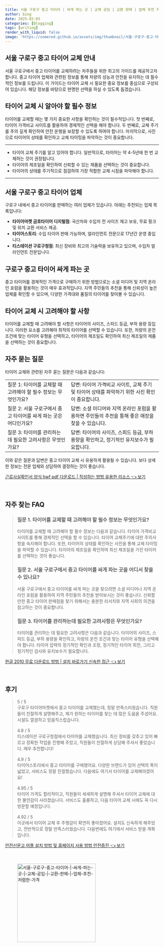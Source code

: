```yaml
---
title: 서울 구로구 중고 타이어 | 싸게 파는 곳 | 교체 공임 | 교환 판매 | 업체 추천 저렴한 가격
author: bing
date: 2025-02-03
categories: [Blogging]
tags: [writing]
render_with_liquid: false
image: 'https://somered.github.io/assets/img/thumbnail/서울-구로구-중고-타이어-|-싸게-파는-곳-|-교체-공임-|-교환-판매-|-업체-추천-저렴한-가격.webp'
---
```



<h2 id='중고 타이어 교체 안내'>서울 구로구 중고 타이어 교체 안내</h2>

<p>서울 구로구에서 중고 타이어를 교체하려는 차주들을 위한 최고의 가이드를 제공하고자 합니다. 중고 타이어 업체와 관련된 정보를 통해 차량의 성능과 안전을 유지하는 데 필수적인 정보를 드립니다. 이 가이드는 타이어 교체 시 필요한 중요 정보를 중심으로 구성되어 있습니다. 해당 정보를 바탕으로 현명한 선택을 하실 수 있도록 돕겠습니다.</p>

<h2 id='타이어 교체 시 알아야 할 정보'>타이어 교체 시 알아야 할 필수 정보</h2>

<p>타이어를 교체할 때는 몇 가지 중요한 사항을 확인하는 것이 필수적입니다. 첫 번째로, 타이어 가격비교 사이트를 활용하여 경제적인 선택을 해야 합니다. 두 번째로, 교체 주기를 주의 깊게 확인하여 안전 운행을 보장할 수 있도록 하여야 합니다. 마지막으로, 사진으로 타이어의 상태를 확인하고 교체 타이밍을 파악하는 것이 중요합니다.</p>

<hr />

<ul>
    <li>타이어 교체 주기를 알고 있어야 합니다. 일반적으로, 타이어는 약 4-5년에 한 번 교체하는 것이 권장됩니다.</li>
    <li>타이어의 제조일을 확인하여 신뢰할 수 있는 제품을 선택하는 것이 중요합니다.</li>
    <li>타이어의 상태를 주기적으로 점검하여 가장 적합한 교체 시점을 파악해야 합니다.</li>
</ul>

<hr />

<h2 id='구로구 중고 타이어 업체'>서울 구로구 중고 타이어 업체</h2>

<p>구로구 내에서 중고 타이어를 판매하는 여러 업체가 있습니다. 아래는 추천되는 업체 목록입니다:</p>

<ul>
    <li><b>타이어마켓 금호타이어 디지털점</b>: 국산차와 수입차 전 사이즈 재고 보유, 무료 펑크 및 위치 교환 서비스 제공.</li>
    <li><b>타이어스토리</b>: 수입 타이어 판매 가능하며, 얼라인먼트 전문으로 17년간 운영 중입니다.</li>
    <li><b>티스테이션 구로구청점</b>: 최신 장비와 최고의 기술력을 보유하고 있으며, 수입차 얼라인먼트 전문입니다.</li>
</ul>

<h2 id='중고 타이어 싸게 파는 방법'>구로구 중고 타이어 싸게 파는 곳</h2>

<p>중고 타이어를 경제적인 가격으로 구매하기 위한 방법으로는 소셜 미디어 및 지역 온라인 포럼을 활용하는 것이 매우 효과적입니다. 지역 주민들의 추천을 통해 신뢰성이 높은 업체를 확인할 수 있으며, 다양한 가격대와 품질의 타이어를 찾아볼 수 있습니다.</p>

<h2 id='타이어 교체 시 고려사항'>타이어 교체 시 고려해야 할 사항</h2>

<p>타이어를 교체할 때 고려해야 할 사항은 타이어의 사이즈, 스피드 등급, 부하 용량 등입니다. 이러한 요소를 고려해야 최적의 타이어를 선택할 수 있습니다. 또한, 차량의 운전 조건에 맞는 타이어 유형을 선택하고, 타이어의 제조일도 확인하여 최신 제조일의 제품을 선택하는 것이 중요합니다.</p>

<h2 id='자주 묻는 질문'>자주 묻는 질문</h2>

<p>타이어 교체와 관련된 자주 묻는 질문은 다음과 같습니다:</p>

<table>
    <tr>
        <td>질문 1: 타이어를 교체할 때 고려해야 할 필수 정보는 무엇인가요?</td>
        <td>답변: 타이어 가격비교 사이트, 교체 주기 및 타이어 상태를 파악하기 위한 사진 확인이 중요합니다.</td>
    </tr>
    <tr>
        <td>질문 2: 서울 구로구에서 중고 타이어를 싸게 파는 곳은 어디인가요?</td>
        <td>답변: 소셜 미디어와 지역 온라인 포럼을 활용하면 주민들의 추천을 통해 좋은 매장을 찾을 수 있습니다.</td>
    </tr>
    <tr>
        <td>질문 3: 타이어를 관리하는 데 필요한 고려사항은 무엇인가요?</td>
        <td>답변: 타이어의 사이즈, 스피드 등급, 부하 용량을 확인하고, 정기적인 유지보수가 필요합니다.</td>
    </tr>
</table>

<p>이와 같은 질문과 답변은 중고 타이어 교체 시 유용하게 활용될 수 있습니다. 보다 상세한 정보는 전문 업체와 상담하여 결정하는 것이 좋습니다.</p>


<p><a class="click-button" title="근로사실확인서 양식 hwf pdf 다운로드 | 작성하는 방법 유용한 리소스" href="https://somered.github.io/posts/%EA%B7%BC%EB%A1%9C%EC%82%AC%EC%8B%A4%ED%99%95%EC%9D%B8%EC%84%9C-%EC%96%91%EC%8B%9D-hwf-pdf-%EB%8B%A4%EC%9A%B4%EB%A1%9C%EB%93%9C-%EC%9E%91%EC%84%B1%ED%95%98%EB%8A%94-%EB%B0%A9%EB%B2%95-%EC%9C%A0%EC%9A%A9%ED%95%9C-%EB%A6%AC%EC%86%8C%EC%8A%A4/" rel="dofollow">근로사실확인서 양식 hwf pdf 다운로드 | 작성하는 방법 유용한 리소스 👈 보기</a></p><br>
<h2 id='자주_찾는_FAQ'>자주 찾는 FAQ</h2>
<div itemscope="" itemtype="https://schema.org/FAQPage"> 
<blockquote> 
<div itemscope="" itemprop="mainEntity" itemtype="https://schema.org/Question"> 
<h3 itemprop="name">질문 1. 타이어를 교체할 때 고려해야 할 필수 정보는 무엇인가요?</h3> 
<div itemscope="" itemprop="acceptedAnswer" itemtype="https://schema.org/Answer"> 
<span itemprop="text"> 
<p>타이어를 교체할 때 고려해야 할 필수 정보는 다음과 같습니다. 타이어 가격비교 사이트를 통해 경제적인 선택을 할 수 있습니다. 타이어 교체주기에 대한 주의사항을 숙지해야 합니다. 또한, 타이어의 상태를 확인하는 사진을 통해 교체 타이밍을 파악할 수 있습니다. 타이어의 제조일을 확인하여 최신 제조일을 가진 타이어를 선택하는 것이 좋습니다.</p> 
</span> 
</div> 
</div> 

<div itemscope="" itemprop="mainEntity" itemtype="https://schema.org/Question"> 
<h3 itemprop="name">질문 2. 서울 구로구에서 중고 타이어를 싸게 파는 곳을 어디서 찾을 수 있나요?</h3> 
<div itemscope="" itemprop="acceptedAnswer" itemtype="https://schema.org/Answer"> 
<span itemprop="text"> 
<p>서울 구로구에서 중고 타이어를 싸게 파는 곳을 찾으려면 소셜 미디어나 지역 온라인 포럼을 활용하여 지역 주민들의 추천을 받아보시는 것이 좋습니다. 신뢰할 만한 중고 타이어 판매점을 찾기 위해서는 충분한 리서치와 지역 사회의 의견을 참고하는 것이 중요합니다.</p> 
</span> 
</div> 
</div> 

<div itemscope="" itemprop="mainEntity" itemtype="https://schema.org/Question"> 
<h3 itemprop="name">질문 3. 타이어를 관리하는데 필요한 고려사항은 무엇인가요?</h3> 
<div itemscope="" itemprop="acceptedAnswer" itemtype="https://schema.org/Answer"> 
<span itemprop="text"> 
<p>타이어를 관리하는 데 필요한 고려사항은 다음과 같습니다. 타이어의 사이즈, 스피드 등급, 부하 용량을 확인하고, 차량의 운전 조건과 맞는 타이어 유형을 선택해야 합니다. 타이어 압력의 정기적인 확인과 조정, 정기적인 타이어 회전, 그리고 정기적인 검사와 유지보수가 필요합니다.</p> 
</span> 
</div> 
</div> 

</blockquote> 
</div>
<p><a class="click-button" title="한글 2010 무료 다운로드 방법 | 설치 바로가기 신속한 접근" href="https://somered.github.io/posts/%ED%95%9C%EA%B8%80-2010-%EB%AC%B4%EB%A3%8C-%EB%8B%A4%EC%9A%B4%EB%A1%9C%EB%93%9C-%EB%B0%A9%EB%B2%95-%EC%84%A4%EC%B9%98-%EB%B0%94%EB%A1%9C%EA%B0%80%EA%B8%B0-%EC%8B%A0%EC%86%8D%ED%95%9C-%EC%A0%91%EA%B7%BC/" rel="dofollow">한글 2010 무료 다운로드 방법 | 설치 바로가기 신속한 접근 👈 보기</a></p><br>
<h2 id='후기'>후기</h2>
<div itemscope itemtype="https://schema.org/Product">
  <blockquote>
  <div itemprop="review" itemscope itemtype="https://schema.org/Review">
      <div itemprop="reviewRating" itemscope itemtype="https://schema.org/Rating"> <span itemprop="ratingValue">5</span> / <span itemprop="bestRating">5</span> </div>
      <span itemprop="reviewBody">구로구 타이어마켓에서 중고 타이어를 교체했는데, 정말 만족스러웠습니다. 직원들이 친절하게 설명해주고, 제가 원하는 타이어를 찾는 데 많은 도움을 주셨어요. 시설도 깔끔하고 믿음직스럽습니다.</span>
  </div>
  <br>
  <div itemprop="review" itemscope itemtype="https://schema.org/Review">
      <div itemprop="reviewRating" itemscope itemtype="https://schema.org/Rating"> <span itemprop="ratingValue">4.8</span> / <span itemprop="bestRating">5</span> </div>
      <span itemprop="reviewBody">티스테이션 구로구청점에서 타이어를 교체했습니다. 최신 장비를 갖추고 있어 빠르고 정확한 작업을 진행해 주었고, 직원들이 친절하게 상담해 주셔서 좋았습니다. 매우 추천합니다!</span>
  </div>
  <br>
  <div itemprop="review" itemscope itemtype="https://schema.org/Review">
      <div itemprop="reviewRating" itemscope itemtype="https://schema.org/Rating"> <span itemprop="ratingValue">4.9</span> / <span itemprop="bestRating">5</span> </div>
      <span itemprop="reviewBody">타이어스토리에서 중고 타이어를 구매했어요. 다양한 브랜드가 있어 선택의 폭이 넓었고, 서비스도 정말 친절했습니다. 다음에도 여기서 타이어를 교체해야겠어요!</span>
  </div>
  <br>
  <div itemprop="review" itemscope itemtype="https://schema.org/Review">
      <div itemprop="reviewRating" itemscope itemtype="https://schema.org/Rating"> <span itemprop="ratingValue">4.95</span> / <span itemprop="bestRating">5</span> </div>
      <span itemprop="reviewBody">타이어 가격도 합리적이고, 직원들이 세세하게 설명해 주셔서 타이어 교체에 대한 불안감이 사라졌습니다. 서비스도 훌륭하고, 다음 타이어 교체 시에도 꼭 다시 방문할 예정입니다.</span>
  </div>
  <br>
  <div itemprop="review" itemscope itemtype="https://schema.org/Review">
      <div itemprop="reviewRating" itemscope itemtype="https://schema.org/Rating"> <span itemprop="ratingValue">4.92</span> / <span itemprop="bestRating">5</span> </div>
      <span itemprop="reviewBody">이곳에서 타이어 교체 후 주행감이 확연히 좋아졌어요. 설치도 신속하게 해주었고, 전반적으로 정말 만족스러웠습니다. 다음번에도 여기에서 서비스 받을 계획입니다.</span>
  </div>
  </blockquote>
</div>
<p><a class="click-button" title="안전신문고 어플 설치 방법 및 홈페이지 사용 방법 안전증진" href="https://somered.github.io/posts/%EC%95%88%EC%A0%84%EC%8B%A0%EB%AC%B8%EA%B3%A0-%EC%96%B4%ED%94%8C-%EC%84%A4%EC%B9%98-%EB%B0%A9%EB%B2%95-%EB%B0%8F-%ED%99%88%ED%8E%98%EC%9D%B4%EC%A7%80-%EC%82%AC%EC%9A%A9-%EB%B0%A9%EB%B2%95-%EC%95%88%EC%A0%84%EC%A6%9D%EC%A7%84/" rel="dofollow">안전신문고 어플 설치 방법 및 홈페이지 사용 방법 안전증진 👈 보기</a></p><br>
<figure class="image"><img src="https://somered.github.io/assets/img/thumbnail/서울-구로구-중고-타이어-|-싸게-파는-곳-|-교체-공임-|-교환-판매-|-업체-추천-저렴한-가격.webp" alt="서울-구로구-중고-타이어-|-싸게-파는-곳-|-교체-공임-|-교환-판매-|-업체-추천-저렴한-가격" width="256" height="256"></figure>